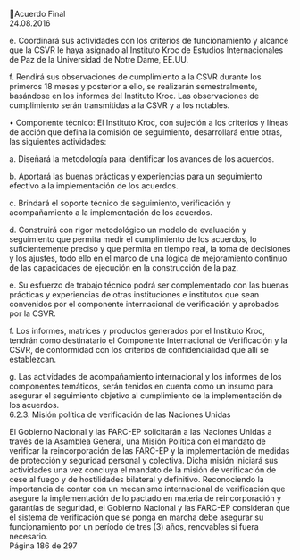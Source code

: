 Acuerdo Final  
24.08.2016  

 
e. Coordinará  sus  actividades  con  los  criterios  de  funcionamiento  y  alcance  que  la  CSVR  le  haya 
asignado al Instituto Kroc de Estudios Internacionales de Paz de la Universidad de Notre Dame, 
EE.UU. 
 
f. Rendirá sus observaciones de cumplimiento a la CSVR durante los primeros 18 meses y posterior 
a  ello,  se  realizarán  semestralmente,  basándose  en  los  informes  del  Instituto  Kroc.  Las 
observaciones de cumplimiento serán transmitidas a la CSVR y a los notables. 
 
• Componente  técnico:  El  Instituto  Kroc,  con  sujeción  a  los  criterios  y  líneas  de  acción  que 
defina la comisión de seguimiento, desarrollará entre otras, las siguientes actividades: 
 
a. Diseñará la metodología para identificar los avances de los acuerdos. 
 
b. Aportará las buenas prácticas y experiencias para un seguimiento efectivo a la implementación 
de los acuerdos. 
 
c. Brindará el soporte técnico de seguimiento, verificación y acompañamiento a la implementación 
de los acuerdos.  
 
d. Construirá con rigor metodológico un modelo de evaluación y seguimiento que permita medir el 
cumplimiento de los acuerdos, lo suficientemente preciso y que permita en tiempo real, la toma 
de decisiones y los ajustes, todo ello en el marco de una lógica de mejoramiento continuo de las 
capacidades de ejecución en la construcción de la paz. 
 
e. Su esfuerzo de trabajo técnico podrá ser complementado con las buenas prácticas y experiencias 
de  otras  instituciones  e  institutos  que  sean  convenidos  por  el  componente  internacional  de 
verificación y aprobados por la CSVR. 
 
f. Los informes, matrices y productos generados por el Instituto Kroc, tendrán como destinatario el 
Componente  Internacional  de  Verificación  y  la  CSVR,  de  conformidad  con  los  criterios  de 
confidencialidad que allí se establezcan. 
 
g. Las actividades de acompañamiento internacional y los informes de los componentes temáticos, 
serán tenidos en cuenta como un insumo para asegurar el seguimiento objetivo al cumplimiento 
de la implementación de los acuerdos.  
6.2.3. Misión política de verificación de las Naciones Unidas 
 
El Gobierno Nacional y las FARC-EP solicitarán a las Naciones Unidas a través de la Asamblea General, una 
Misión  Política  con  el  mandato  de  verificar  la  reincorporación  de  las  FARC-EP  y  la  implementación  de 
medidas  de  protección  y  seguridad  personal  y  colectiva.  Dicha  misión  iniciará  sus  actividades  una  vez 
concluya el mandato de la misión de verificación de cese al fuego y de hostilidades bilateral y definitivo. 
Reconociendo la importancia de contar con un mecanismo internacional de verificación que asegure la 
implementación  de  lo  pactado  en  materia  de  reincorporación  y  garantías  de  seguridad,  el  Gobierno 
Nacional y las FARC-EP consideran que el sistema de verificación que se ponga en marcha debe asegurar 
su funcionamiento por un período de tres (3) años, renovables si fuera necesario.  
Página 186 de 297 
 

